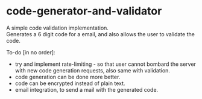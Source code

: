 # code-generator-and-validator

A simple code validation implementation. <br />
Generates a 6 digit code for a email, and also allows the user to validate the code. <br />

To-do [in no order]:
  - try and implement rate-limiting - so that user cannot bombard the server with new code generation requests, also same with validation.
  - code generation can be done more better.
  - code can be encrypted instead of plain text.
  - email integration, to send a mail with the generated code.
